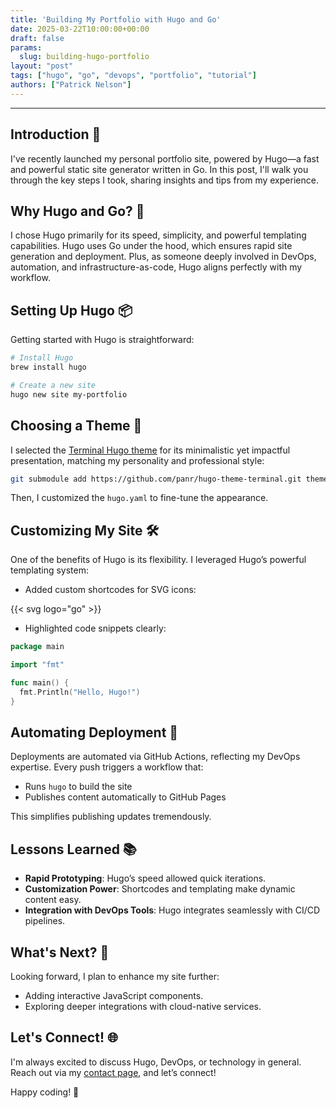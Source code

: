 ```yaml
---
title: 'Building My Portfolio with Hugo and Go'
date: 2025-03-22T10:00:00+00:00
draft: false
params:
  slug: building-hugo-portfolio
layout: "post"
tags: ["hugo", "go", "devops", "portfolio", "tutorial"]
authors: ["Patrick Nelson"]
---
```


---

## Introduction 👋

I've recently launched my personal portfolio site, powered by Hugo—a fast and powerful static site generator written in Go. In this post, I'll walk you through the key steps I took, sharing insights and tips from my experience.

## Why Hugo and Go? 🚀

I chose Hugo primarily for its speed, simplicity, and powerful templating capabilities. Hugo uses Go under the hood, which ensures rapid site generation and deployment. Plus, as someone deeply involved in DevOps, automation, and infrastructure-as-code, Hugo aligns perfectly with my workflow.

## Setting Up Hugo 📦

Getting started with Hugo is straightforward:

```bash
# Install Hugo
brew install hugo

# Create a new site
hugo new site my-portfolio
```

## Choosing a Theme 🎨

I selected the [Terminal Hugo theme](https://themes.gohugo.io/themes/hugo-theme-terminal/) for its minimalistic yet impactful presentation, matching my personality and professional style:

```bash
git submodule add https://github.com/panr/hugo-theme-terminal.git themes/terminal
```

Then, I customized the `hugo.yaml` to fine-tune the appearance.

## Customizing My Site 🛠️

One of the benefits of Hugo is its flexibility. I leveraged Hugo’s powerful templating system:

- Added custom shortcodes for SVG icons:

{{< svg logo="go" >}}

- Highlighted code snippets clearly:

```go
package main

import "fmt"

func main() {
  fmt.Println("Hello, Hugo!")
}
```

## Automating Deployment 🤖

Deployments are automated via GitHub Actions, reflecting my DevOps expertise. Every push triggers a workflow that:

- Runs `hugo` to build the site
- Publishes content automatically to GitHub Pages

This simplifies publishing updates tremendously.

## Lessons Learned 📚

- **Rapid Prototyping**: Hugo’s speed allowed quick iterations.
- **Customization Power**: Shortcodes and templating make dynamic content easy.
- **Integration with DevOps Tools**: Hugo integrates seamlessly with CI/CD pipelines.

## What's Next? 🔮

Looking forward, I plan to enhance my site further:

- Adding interactive JavaScript components.
- Exploring deeper integrations with cloud-native services.

## Let's Connect! 🌐

I'm always excited to discuss Hugo, DevOps, or technology in general. Reach out via my [contact page](/contact), and let’s connect!

Happy coding! 🎉

